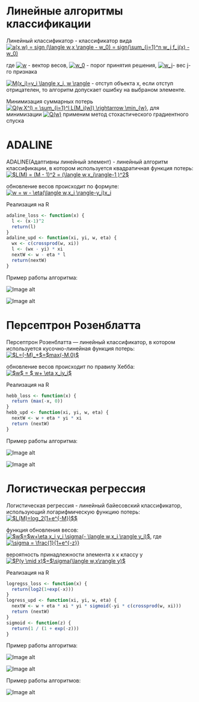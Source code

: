 # Линейные алгоритмы классификации
Линейный классификатор - классификатор вида <a href="https://www.codecogs.com/eqnedit.php?latex=a(x,w)&space;=&space;sign&space;(\langle&space;w,x&space;\rangle&space;-&space;w_0)&space;=&space;sign(\sum_{j=1}^n&space;w_j&space;f_j(x)&space;-&space;w_0)" target="_blank"><img src="https://latex.codecogs.com/gif.latex?a(x,w)&space;=&space;sign&space;(\langle&space;w,x&space;\rangle&space;-&space;w_0)&space;=&space;sign(\sum_{j=1}^n&space;w_j&space;f_j(x)&space;-&space;w_0)" title="a(x,w) = sign (\langle w,x \rangle - w_0) = sign(\sum_{j=1}^n w_j f_j(x) - w_0)" /></a> 

где
<a href="https://www.codecogs.com/eqnedit.php?latex=w" target="_blank"><img src="https://latex.codecogs.com/gif.latex?w" title="w" /></a> - вектор весов, <a href="https://www.codecogs.com/eqnedit.php?latex=w_0" target="_blank"><img src="https://latex.codecogs.com/gif.latex?w_0" title="w_0" /></a> - порог принятия решения, <a href="https://www.codecogs.com/eqnedit.php?latex=w_j" target="_blank"><img src="https://latex.codecogs.com/gif.latex?w_j" title="w_j" /></a>- вес j-го признака

<a href="https://www.codecogs.com/eqnedit.php?latex=M(x_i)=y_i&space;\langle&space;x_i,&space;w&space;\rangle" target="_blank"><img src="https://latex.codecogs.com/gif.latex?M(x_i)=y_i&space;\langle&space;x_i,&space;w&space;\rangle" title="M(x_i)=y_i \langle x_i, w \rangle" /></a> - отступ объекта x, если отступ отрицателен, то алгоритм допускает ошибку на выбраном элементе.

Минимизация суммарных потерь <a href="https://www.codecogs.com/eqnedit.php?latex=Q(w,X^l)&space;=&space;\sum_{i=1}^l&space;L(M_i(w))&space;\rightarrow&space;\min_{w}" target="_blank"><img src="https://latex.codecogs.com/gif.latex?Q(w,X^l)&space;=&space;\sum_{i=1}^l&space;L(M_i(w))&space;\rightarrow&space;\min_{w}" title="Q(w,X^l) = \sum_{i=1}^l L(M_i(w)) \rightarrow \min_{w}" /></a>,
для минимизации <a href="https://www.codecogs.com/eqnedit.php?latex=Q(w)" target="_blank"><img src="https://latex.codecogs.com/gif.latex?Q(w)" title="Q(w)" /></a>
применим метод стохастического градиентного спуска

# ADALINE
ADALINE(Адаптивны линейный элемент) - линейный алгоритм классификации, в котором используется квадратичная функция потерь:
<a href="https://www.codecogs.com/eqnedit.php?latex=$L(M)&space;=&space;(M&space;-&space;1)^2&space;=&space;(\langle&space;w,x_i\rangle-1&space;)^2$" target="_blank"><img src="https://latex.codecogs.com/gif.latex?$L(M)&space;=&space;(M&space;-&space;1)^2&space;=&space;(\langle&space;w,x_i\rangle-1&space;)^2$" title="$L(M) = (M - 1)^2 = (\langle w,x_i\rangle-1 )^2$" /></a>

обновление весов происходит по формуле:
<a href="https://www.codecogs.com/eqnedit.php?latex=w&space;=&space;w&space;-&space;\eta(\langle&space;w,x_i&space;\rangle-y_i)x_i" target="_blank"><img src="https://latex.codecogs.com/gif.latex?w&space;=&space;w&space;-&space;\eta(\langle&space;w,x_i&space;\rangle-y_i)x_i" title="w = w - \eta(\langle w,x_i \rangle-y_i)x_i" /></a>

Реализация на R
```R
adaline_loss <- function(x) {
  l <- (x-1)^2
  return(l)
}
adaline_upd <- function(xi, yi, w, eta) {
  wx <- c(crossprod(w, xi))
  l <- (wx - yi) * xi
  nextW <- w - eta * l
  return(nextW)
}
```
Пример работы алгоритма:

![Image alt](https://github.com/KOCTYN/ML0/blob/master/lab9/ADALINE.png)

![Image alt](https://github.com/KOCTYN/ML0/blob/master/lab9/ADALINE_Q.png)

# Персептрон Розенблатта
Персептрон Розенблатта — линейный классификатор, в котором используется кусочно-линейная функция потерь:
<a href="https://www.codecogs.com/eqnedit.php?latex=$L=(-M)_&plus;$=$max(-M,0)$" target="_blank"><img src="https://latex.codecogs.com/gif.latex?$L=(-M)_&plus;$=$max(-M,0)$" title="$L=(-M)_+$=$max(-M,0)$" /></a>

обновление весов происходит по правилу Хебба:
<a href="https://www.codecogs.com/eqnedit.php?latex=$w$&space;=&space;$&space;w&plus;&space;\eta&space;x_iy_i$" target="_blank"><img src="https://latex.codecogs.com/gif.latex?$w$&space;=&space;$&space;w&plus;&space;\eta&space;x_iy_i$" title="$w$ = $ w+ \eta x_iy_i$" /></a>

Реализация на R
```R
hebb_loss <- function(x) {
  return (max(-x, 0))
}
hebb_upd <- function(xi, yi, w, eta) {
  nextW <- w + eta * yi * xi
  return (nextW)
}
```
Пример работы алгоритма:

![Image alt](https://github.com/KOCTYN/ML0/blob/master/lab9/hebb.png)

![Image alt](https://github.com/KOCTYN/ML0/blob/master/lab9/HEBB.png)

# Логистическая регрессия
Логистическая регрессия - линейный байесовский классификатор, использующий логарифмическую функцию потерь:
<a href="https://www.codecogs.com/eqnedit.php?latex=$L(M)=log_2(1&plus;e^{-M})$$" target="_blank"><img src="https://latex.codecogs.com/gif.latex?$L(M)=log_2(1&plus;e^{-M})$$" title="$L(M)=log_2(1+e^{-M})$$" /></a>

функция обновления весов:
<a href="https://www.codecogs.com/eqnedit.php?latex=$w$=$w&plus;\eta&space;x_i&space;y_i&space;\sigma(-&space;\langle&space;w,x_i&space;\rangle&space;y_i)$" target="_blank"><img src="https://latex.codecogs.com/gif.latex?$w$=$w&plus;\eta&space;x_i&space;y_i&space;\sigma(-&space;\langle&space;w,x_i&space;\rangle&space;y_i)$" title="$w$=$w+\eta x_i y_i \sigma(- \langle w,x_i \rangle y_i)$" /></a>, где
<a href="https://www.codecogs.com/eqnedit.php?latex=\sigma&space;=&space;\frac{1}{1&plus;e^{-z}}" target="_blank"><img src="https://latex.codecogs.com/gif.latex?\sigma&space;=&space;\frac{1}{1&plus;e^{-z}}" title="\sigma = \frac{1}{1+e^{-z}}" /></a>

вероятность принадлежности элемента x к классу y
<a href="https://www.codecogs.com/eqnedit.php?latex=$P(y&space;\mid&space;x)$=$\sigma(\langle&space;w,x\rangle&space;y)$" target="_blank"><img src="https://latex.codecogs.com/gif.latex?$P(y&space;\mid&space;x)$=$\sigma(\langle&space;w,x\rangle&space;y)$" title="$P(y \mid x)$=$\sigma(\langle w,x\rangle y)$" /></a>

Реализация на R
```R
logregss_loss <- function(x) {
  return(log2(1+exp(-x)))
}
logress_upd <- function(xi, yi, w, eta) {
  nextW <- w + eta * xi * yi * sigmoid(-yi * c(crossprod(w, xi)))
  return (nextW)
}
sigmoid <- function(z) {
  return(1 / (1 + exp(-z)))
}
```

Пример работы алгоритма:

![Image alt](https://github.com/KOCTYN/ML0/blob/master/lab9/logress.png)

![Image alt](https://github.com/KOCTYN/ML0/blob/master/lab9/LOGRESS_Q.png)

Пример работы алгоритмов:

![Image alt](https://github.com/KOCTYN/ML0/blob/master/lab9/add_hebb_log.png)

